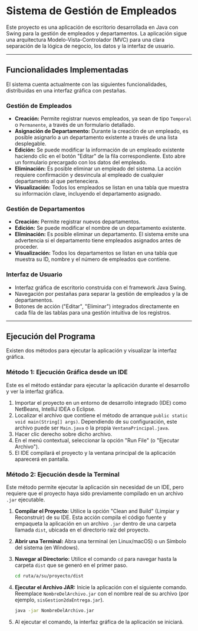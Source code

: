 # Sistema de Gestión de Empleados

Este proyecto es una aplicación de escritorio desarrollada en Java con Swing para la gestión de empleados y departamentos. La aplicación sigue una arquitectura Modelo-Vista-Controlador (MVC) para una clara separación de la lógica de negocio, los datos y la interfaz de usuario.

---

## Funcionalidades Implementadas

El sistema cuenta actualmente con las siguientes funcionalidades, distribuidas en una interfaz gráfica con pestañas.

### Gestión de Empleados
* **Creación:** Permite registrar nuevos empleados, ya sean de tipo `Temporal` o `Permanente`, a través de un formulario detallado.
* **Asignación de Departamento:** Durante la creación de un empleado, es posible asignarlo a un departamento existente a través de una lista desplegable.
* **Edición:** Se puede modificar la información de un empleado existente haciendo clic en el botón "Editar" de la fila correspondiente. Esto abre un formulario precargado con los datos del empleado.
* **Eliminación:** Es posible eliminar un empleado del sistema. La acción requiere confirmación y desvincula al empleado de cualquier departamento al que perteneciera.
* **Visualización:** Todos los empleados se listan en una tabla que muestra su información clave, incluyendo el departamento asignado.

### Gestión de Departamentos
* **Creación:** Permite registrar nuevos departamentos.
* **Edición:** Se puede modificar el nombre de un departamento existente.
* **Eliminación:** Es posible eliminar un departamento. El sistema emite una advertencia si el departamento tiene empleados asignados antes de proceder.
* **Visualización:** Todos los departamentos se listan en una tabla que muestra su ID, nombre y el número de empleados que contiene.

### Interfaz de Usuario
* Interfaz gráfica de escritorio construida con el framework Java Swing.
* Navegación por pestañas para separar la gestión de empleados y la de departamentos.
* Botones de acción ("Editar", "Eliminar") integrados directamente en cada fila de las tablas para una gestión intuitiva de los registros.

---

## Ejecución del Programa

Existen dos métodos para ejecutar la aplicación y visualizar la interfaz gráfica.

### Método 1: Ejecución Gráfica desde un IDE

Este es el método estándar para ejecutar la aplicación durante el desarrollo y ver la interfaz gráfica.

1.  Importar el proyecto en un entorno de desarrollo integrado (IDE) como NetBeans, IntelliJ IDEA o Eclipse.
2.  Localizar el archivo que contiene el método de arranque `public static void main(String[] args)`. Dependiendo de su configuración, este archivo puede ser `Main.java` o la propia `VentanaPrincipal.java`.
3.  Hacer clic derecho sobre dicho archivo.
4.  En el menú contextual, seleccionar la opción "Run File" (o "Ejecutar Archivo").
5.  El IDE compilará el proyecto y la ventana principal de la aplicación aparecerá en pantalla.

### Método 2: Ejecución desde la Terminal

Este método permite ejecutar la aplicación sin necesidad de un IDE, pero requiere que el proyecto haya sido previamente compilado en un archivo `.jar` ejecutable.

1.  **Compilar el Proyecto:** Utilice la opción "Clean and Build" (Limpiar y Reconstruir) de su IDE. Esta acción compila el código fuente y empaqueta la aplicación en un archivo `.jar` dentro de una carpeta llamada `dist`, ubicada en el directorio raíz del proyecto.

2.  **Abrir una Terminal:** Abra una terminal (en Linux/macOS) o un Símbolo del sistema (en Windows).

3.  **Navegar al Directorio:** Utilice el comando `cd` para navegar hasta la carpeta `dist` que se generó en el primer paso.
    ```sh
    cd ruta/a/su/proyecto/dist
    ```

4.  **Ejecutar el Archivo JAR:** Inicie la aplicación con el siguiente comando. Reemplace `NombreDelArchivo.jar` con el nombre real de su archivo (por ejemplo, `sisGestion2daEntrega.jar`).
    ```sh
    java -jar NombreDelArchivo.jar
    ```
5.  Al ejecutar el comando, la interfaz gráfica de la aplicación se iniciará.